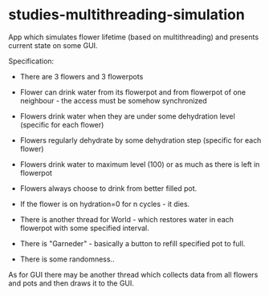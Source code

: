 # studies-multithreading-simulation

App which simulates flower lifetime (based on multithreading) and presents current state on some GUI.

Specification:
- There are 3 flowers and 3 flowerpots
- Flower can drink water from its flowerpot and from flowerpot of one neighbour - the access must be somehow synchronized
- Flowers drink water when they are under some dehydration level (specific for each flower)
- Flowers regularly dehydrate by some dehydration step (specific for each flower)
- Flowers drink water to maximum level (100) or as much as there is left in flowerpot
- Flowers always choose to drink from better filled pot.
- If the flower is on hydration=0 for n cycles - it dies.

- There is another thread for World - which restores water in each flowerpot with some specified interval.
- There is "Garneder" - basically a button to refill specified pot to full.
- There is some randomness..

As for GUI there may be another thread which collects data from all flowers and pots and then draws it to the GUI.
